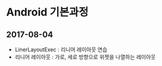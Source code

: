 # Android 기본과정

## 2017-08-04
* LinerLayoutExec : 리니어 레이아웃 연습
* 리니어 레이아웃 : 가로, 세로 방향으로 위젯을 나열하는 레이아웃
